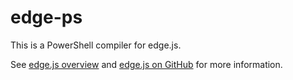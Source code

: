 edge-ps
=======

This is a PowerShell compiler for edge.js.

See [edge.js overview](http://tjanczuk.github.com/edge) and [edge.js on GitHub](https://github.com/tjanczuk/egde) for more information. 